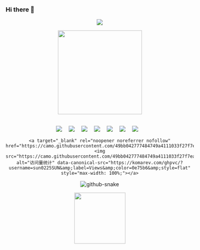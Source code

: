 ### Hi there 👋

<!--
**LJJbyZJU/LJJbyZJU** is a ✨ _special_ ✨ repository because its `README.md` (this file) appears on your GitHub profile.

Here are some ideas to get you started:

- 🔭 I’m currently working on ...
- 🌱 I’m currently learning ...
- 👯 I’m looking to collaborate on ...
- 🤔 I’m looking for help with ...
- 💬 Ask me about ...
- 📫 How to reach me: ...
- 😄 Pronouns: ...
- ⚡ Fun fact: ...
<div align="center"> <img src="https://metrics.lecoq.io/LJJbyZJU?template=classic&config.timezone=Asia%2FShanghai"> </div>
-->

<div align="center" dir="auto">
  
  <div dir="auto">
    <a href="https://xxfer.cn/" rel="nofollow">
      <img src="https://camo.githubusercontent.com/8895166f9b8e71643c4586cb1e6b6b8c3c7c77502e35174910fbacab09a36ca1/68747470733a2f2f726561646d652d747970696e672d7376672e64656d6f6c61622e636f6d3f666f6e743d466972612b436f64652670617573653d313030302677696474683d343335266c696e65733d636f6e736f6c652e6c6f672825323248656c6c6f253243253230576f726c64253232293be5b08fe5ad99e5908ce5ada6e7a59de682a8e4bb8ae5a4a9e68489e5bfab212663656e7465723d747275652673697a653d3237" data-canonical-src="https://readme-typing-svg.demolab.com?font=Fira+Code&amp;pause=1000&amp;width=435&amp;lines=console.log(%22Hello%2C%20World%22);今天又在努力变强鸭~~~&amp;center=true&amp;size=27" style="max-width: 100%;">
    </a>
  </div>
  
  <themed-picture data-catalyst-inline="true" data-catalyst=""><picture>
    <source media="(prefers-color-scheme: dark)" srcset="https://camo.githubusercontent.com/c31248d607b3c8fe3175a3b6ca8d8f297ec4e2ce91daefa658ab2c34982890ea/68747470733a2f2f63646e2e6a7364656c6976722e6e65742f67682f73756e3032323553554e2f73756e3032323553554e2f6173736574732f696d616765732f636f64696e672e676966" data-canonical-src="https://cdn.jsdelivr.net/gh/sun0225SUN/sun0225SUN/assets/images/coding.gif">
    <source media="(prefers-color-scheme: light)" srcset="https://camo.githubusercontent.com/8cf3d8ae0950a16174dced7756f58a9f3b84caafba702e67e66828a1467400aa/68747470733a2f2f63646e2e6a7364656c6976722e6e65742f67682f73756e3032323553554e2f73756e3032323553554e2f6173736574732f696d616765732f646576656c6f7065722e737667" height="225px" data-canonical-src="https://cdn.jsdelivr.net/gh/sun0225SUN/sun0225SUN/assets/images/developer.svg">
    <img src="https://camo.githubusercontent.com/c31248d607b3c8fe3175a3b6ca8d8f297ec4e2ce91daefa658ab2c34982890ea/68747470733a2f2f63646e2e6a7364656c6976722e6e65742f67682f73756e3032323553554e2f73756e3032323553554e2f6173736574732f696d616765732f636f64696e672e676966" data-canonical-src="https://cdn.jsdelivr.net/gh/sun0225SUN/sun0225SUN/assets/images/coding.gif" style="visibility:visible;max-width:100%;">
  </picture></themed-picture>
  
  <div dir="auto">&nbsp;</div>
  
  <div dir="auto">
    <a href="https://blog.sunguoqi.com/" rel="nofollow"><img src="https://camo.githubusercontent.com/f17341d1f14e1905e9ef86a3108ab64f9beb940a9ea48fcd68d8cb91ada0044f/68747470733a2f2f696d672e736869656c64732e696f2f62616467652f576562736974652de58d9ae5aea22d626c7565" data-canonical-src="https://img.shields.io/badge/Website-博客-blue" style="max-width: 100%;"></a>&emsp;
    <a href="https://twitter.com/sun0225SUN/" rel="nofollow"><img src="https://camo.githubusercontent.com/92eeed925000a01b7dbb0487ef8c5bb35f7a552ce97e3e21438515d440972860/68747470733a2f2f696d672e736869656c64732e696f2f62616467652f547769747465722de68ea8e789b92d626c7565" data-canonical-src="https://img.shields.io/badge/Twitter-推特-blue" style="max-width: 100%;"></a>&emsp;
    <a href="https://www.youtube.com/@sun0225SUN" rel="nofollow"><img src="https://camo.githubusercontent.com/8543581b3be7b694975f425605dc21b5e054864566a940ad9ac61c8b2acc0861/68747470733a2f2f696d672e736869656c64732e696f2f62616467652f596f75547562652de6b2b9e7aea12d633332313336" data-canonical-src="https://img.shields.io/badge/YouTube-油管-c32136" style="max-width: 100%;"></a>&emsp;
    <a href="https://mp.sunguoqi.com" rel="nofollow"><img src="https://camo.githubusercontent.com/76e950c194bff0ce0dde328d8fad0134602bbf46fecec5a1ac8dcf6d42707fcd/68747470733a2f2f696d672e736869656c64732e696f2f62616467652f5765436861742de5beaee4bfa12d303763313630" data-canonical-src="https://img.shields.io/badge/WeChat-微信-07c160" style="max-width: 100%;"></a>&emsp;
    <a href="https://space.bilibili.com/448488855/" rel="nofollow"><img src="https://camo.githubusercontent.com/b1eef5b46962c08cac3e579d9295ed12752bf058de1a30260d17664a23b5e94f/68747470733a2f2f696d672e736869656c64732e696f2f62616467652f42696c6962696c692d42e7ab992d666636396234" data-canonical-src="https://img.shields.io/badge/Bilibili-B站-ff69b4" style="max-width: 100%;"></a>&emsp;
    <a href="https://blog.csdn.net/weixin_50915462/" rel="nofollow"><img src="https://camo.githubusercontent.com/6d46a09f75cd1296ac40b6403c33cc4be64e85200516b7d575ad8eddbdbd2eea/68747470733a2f2f696d672e736869656c64732e696f2f62616467652f4353444e2de8aebae59d9b2d633332313336" data-canonical-src="https://img.shields.io/badge/CSDN-论坛-c32136" style="max-width: 100%;"></a>&emsp;
    <a href="https://www.zhihu.com/people/sunguoqi/" rel="nofollow"><img src="https://camo.githubusercontent.com/9c5813608682c04008508863cb4455041d45c47ff980edd6810fee50fdb39ca5/68747470733a2f2f696d672e736869656c64732e696f2f62616467652f5a686968752de79fa5e4b98e2d626c7565" data-canonical-src="https://img.shields.io/badge/Zhihu-知乎-blue" style="max-width: 100%;"></a>&emsp;
    
    <a target="_blank" rel="noopener noreferrer nofollow" href="https://camo.githubusercontent.com/49bb042777484749a4111033f27f7ea2146407bece6ba7cd00320dc18a696901/68747470733a2f2f6b6f6d617265762e636f6d2f67687076632f3f757365726e616d653d73756e3032323553554e266c6162656c3d566965777326636f6c6f723d306537356236267374796c653d666c6174"><img src="https://camo.githubusercontent.com/49bb042777484749a4111033f27f7ea2146407bece6ba7cd00320dc18a696901/68747470733a2f2f6b6f6d617265762e636f6d2f67687076632f3f757365726e616d653d73756e3032323553554e266c6162656c3d566965777326636f6c6f723d306537356236267374796c653d666c6174" alt="访问量统计" data-canonical-src="https://komarev.com/ghpvc/?username=sun0225SUN&amp;label=Views&amp;color=0e75b6&amp;style=flat" style="max-width: 100%;"></a>
  </div>
  
  <themed-picture data-catalyst-inline="true" data-catalyst=""><picture>
    <source media="(prefers-color-scheme: dark)" srcset="https://camo.githubusercontent.com/8310f28df8f412aae3ca368fa9cdbd59b7b284e1de11d30ccb26bd80f6784a81/68747470733a2f2f63646e2e6a7364656c6976722e6e65742f67682f73756e3032323553554e2f73756e3032323553554e2f70726f66696c652d736e616b652d636f6e747269622f6769746875622d636f6e747269627574696f6e2d677269642d736e616b652d6461726b2e737667" data-canonical-src="https://cdn.jsdelivr.net/gh/sun0225SUN/sun0225SUN/profile-snake-contrib/github-contribution-grid-snake-dark.svg">
    <source media="(prefers-color-scheme: light)" srcset="https://camo.githubusercontent.com/2f9611346e0f436db638275916f6552138e9d0621669b655e94f4fcdff7093f3/68747470733a2f2f63646e2e6a7364656c6976722e6e65742f67682f73756e3032323553554e2f73756e3032323553554e2f70726f66696c652d736e616b652d636f6e747269622f6769746875622d636f6e747269627574696f6e2d677269642d736e616b652e737667" data-canonical-src="https://cdn.jsdelivr.net/gh/sun0225SUN/sun0225SUN/profile-snake-contrib/github-contribution-grid-snake.svg">
    <img alt="github-snake" src="https://camo.githubusercontent.com/8310f28df8f412aae3ca368fa9cdbd59b7b284e1de11d30ccb26bd80f6784a81/68747470733a2f2f63646e2e6a7364656c6976722e6e65742f67682f73756e3032323553554e2f73756e3032323553554e2f70726f66696c652d736e616b652d636f6e747269622f6769746875622d636f6e747269627574696f6e2d677269642d736e616b652d6461726b2e737667" data-canonical-src="https://cdn.jsdelivr.net/gh/sun0225SUN/sun0225SUN/profile-snake-contrib/github-contribution-grid-snake-dark.svg" style="visibility:visible;max-width:100%;">
  </picture></themed-picture>
</div>

<div align="center"> <img height="137px" src="https://github-readme-stats.vercel.app/api?username=LJJbyZJU&hide_title=true&hide_border=true&show_icons=trueline_height=21&text_color=000&icon_color=000&bg_color=0,ea6161,ffc64d,fffc4d,52fa5a&theme=graywhite" /> </div>
